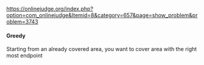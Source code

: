 https://onlinejudge.org/index.php?option=com_onlinejudge&Itemid=8&category=657&page=show_problem&problem=3743

#### Greedy
Starting from an already covered area, you want to cover area with the right most endpoint